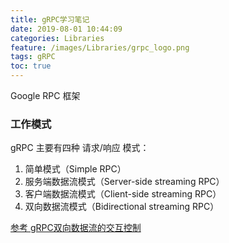```yaml
---
title: gRPC学习笔记
date: 2019-08-01 10:44:09
categories: Libraries
feature: /images/Libraries/grpc_logo.png
tags: gRPC
toc: true
---
```


Google RPC 框架

<!-- More -->

### 工作模式

gRPC 主要有四种 请求/响应 模式：
1. 简单模式（Simple RPC）
1. 服务端数据流模式（Server-side streaming RPC）
1. 客户端数据流模式（Client-side streaming RPC）
1. 双向数据流模式（Bidirectional streaming RPC）

[参考 gRPC双向数据流的交互控制](https://www.jianshu.com/p/5158d6686769)

